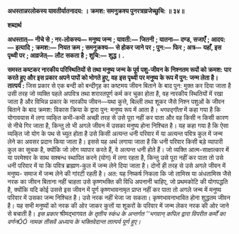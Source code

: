 **अधस्तान्नरलोकस्य यावतीर्यातनादय: ।** **क्रमश: समनुक्रश्य पुनरत्राव्रजेच्छुचि: ॥ ३४॥** 

**शब्दार्थ** 

**अधस्तात्—** **नीचे से** **; नर-लोकस्य—** **मनुष्य जन्म** **; यावती:—** **जितनी** **; यातना—** **दण्ड, सजाएँ** **; आदय:—** **इत्यादि** **;** **क्रमश:—** **नियत क्रम** **; समनुक्रश्य—** **से होकर जाने पर** **; पुन:—** **फिर** **; अत्र—** **यहाँ, इस पृथ्वी पर** **; आव्रजेत्—** **लौट** **सकता है** **; शुचि:—** **शुद्ध।** **.** 

**समस्त कष्टकर नारकीय परिस्थितियों से तथा मनुष्य जन्म के पूर्व पशु-जीवन के** **निश्नतम रूपों को क्रमश: पार करते हुए और इस प्रकार अपने पापों को भोगते हुए, वह** **इस पृथ्वी पर मनुष्य के रूप में पुन: जन्म लेता है।** **तात्पर्य :** जिस प्रकार से एक बन्दी को बन्दीगृह का कष्टमय जीवन बिताने के बाद पुन: मुक्त कर दिया जाता है उसी तरह जो व्यक्ति पहले अपवित्र तथा शरारतपूर्ण कर्म कर चुका होता है, वह नारकीय स्थितियों में रखा जाता है और विभिन्न प्रकार के नारकीय जीवन—यथा कुत्ते, बिल्ली तथा शूकर जैसे निश्न पशुओं के जीवन बिताने के बाद क्रमश: विकास क्रिया के द्वारा पुन: मनुष्य रूप में आता है। *भगवद्गीता* में कहा गया है कि योगावयास में लगा व्यकि्त कभी-कभी अच्छी तरह से उसे पूरा नहीं कर पाता और वह किसी न किसी कारण से नीचे गिर जाता है, किन्तु तो भी अगले जीवन में उसका मनुष्य होना निश्चित है। यह कहा गया है कि ऐसा व्यकि्त जो योग के पथ से च्युत होता है उसे किसी अत्यन्त धनी परिवार में या अत्यन्त पवित्र कुल में जन्म लेने का अवसर प्रदान किया जाता है। इससे यह अर्थ लगाया जाता है कि धनी परिवार किसी बड़े व्यापारी कुल का सूचक है, क्योंकि जो लोग व्यापार करते हैं, वे अत्यन्त धनी होते हैं। जो व्यक्ति आत्म-साक्षात्कार में या परमेश्वर के साथ सश्बन्ध स्थापित करने (योग) में लगा रहता है, किन्तु उसे पूरा नहीं कर पाता तो उसे धनी परिवार में या कि पवित्र ब्राह्मण-कुल में जन्म लेने दिया जाता है। दोनों ही तरह से उसे अगले जीवन में मनुष्य- समाज में जन्म लेने की गांरटी रहती है। अत: यह निष्कर्ष निकला कि जो तामिस्र या अंधतामिस्र जैसे नरक का जीवन बिताना नहीं चाहता उसे कृष्णभक्ति की विधि अपनानी चाहिए, जो प्रथमकोटि की योगपद्धति है, क्योंकि यदि कोई उससे इस जीवन में पूर्ण कृष्णभावनामृत प्राप्त नहीं कर पाता तो अगले जन्म में मनुष्य परिवार में उसका जन्म निश्चित है। उसे नरक नहीं भेजा जा सकता। कृष्णभावनाभावित होना शुद्धतम जीवन है। यह सभी मनुष्यों को नरक की ओर जाकर कुत्तों या शूकरों के परिवार में जन्म लेकर नरक की ओर जाने से बचाती है। *इस प्रकार* श्रीमद्भागवत *के तृतीय स्कंध के अन्तर्गत ''भगवान् कपिल द्वारा विपरीत कर्मों* *का वर्णनÓÓ नामक तीसवें अध्याय के भक्तिवेदान्त तात्पर्य पूर्ण हुए।* 